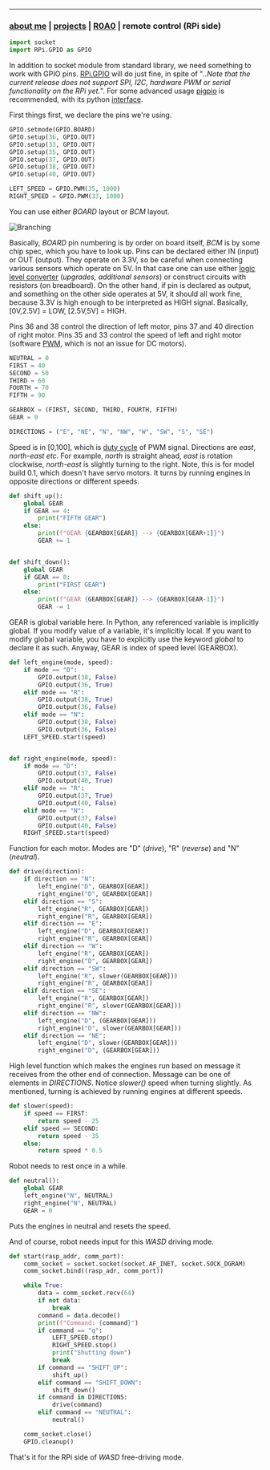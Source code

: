 * * *
### [about me](https://abradaric.me)   |   [projects](./projects.html) | [R0A0](./r0a0.html)   |   remote control (RPi side)

```python
import socket
import RPi.GPIO as GPIO
```

In addition to socket module from standard library, we need something to work with GPIO pins. [RPi.GPIO](https://pypi.org/project/RPi.GPIO/) will do just fine, in spite of "_..Note that the current release does not support SPI, I2C, hardware PWM or serial functionality on the RPi yet._". For some advanced usage [pigpio](http://abyz.me.uk/rpi/pigpio/index.html) is recommended, with its python [interface](http://abyz.me.uk/rpi/pigpio/python.html).

First things first, we declare the pins we're using.

```python
GPIO.setmode(GPIO.BOARD)
GPIO.setup(36, GPIO.OUT)
GPIO.setup(33, GPIO.OUT)
GPIO.setup(35, GPIO.OUT)
GPIO.setup(37, GPIO.OUT)
GPIO.setup(38, GPIO.OUT)
GPIO.setup(40, GPIO.OUT)

LEFT_SPEED = GPIO.PWM(35, 1000)
RIGHT_SPEED = GPIO.PWM(33, 1000)
```

You can use either _BOARD_ layout or _BCM_ layout.

![Branching](https://i.imgur.com/NZe70aK.png)

Basically, _BOARD_ pin numbering is by order on board itself, _BCM_ is by some chip spec, which you have to look up. Pins can be declared either IN (input) or OUT (output). They operate on 3.3V, so be careful when connecting various sensors which operate on 5V. In that case one can use either [logic level converter](https://ebay.to/2Plm8aR) (_upgrades, additional sensors_) or construct circuits with resistors (on breadboard). On the other hand, if pin is declared as output, and something on the other side operates at 5V, it should all work fine, because 3.3V is high enough to be interpreted as HIGH signal. Basically, [0V,2.5V] = LOW, [2.5V,5V] = HIGH.

Pins 36 and 38 control the direction of left motor, pins 37 and 40 direction of right motor. Pins 35 and 33 control the speed of left and right motor (software [PWM](https://en.wikipedia.org/wiki/Pulse-width_modulation), which is not an issue for DC motors).

```python
NEUTRAL = 0
FIRST = 40
SECOND = 50
THIRD = 60
FOURTH = 70
FIFTH = 90

GEARBOX = (FIRST, SECOND, THIRD, FOURTH, FIFTH)
GEAR = 0

DIRECTIONS = ("E", "NE", "N", "NW", "W", "SW", "S", "SE")
```

Speed is in [0,100], which is [duty cycle](https://en.wikipedia.org/wiki/Duty_cycle) of PWM signal. Directions are _east_, _north-east etc_. For example, _north_ is straight ahead, _east_ is rotation clockwise, _north-east_ is slightly turning to the right. Note, this is for model build 0.1, which doesn't have servo motors. It turns by running engines in opposite directions or different speeds.

```python
def shift_up():
    global GEAR
    if GEAR == 4:
        print("FIFTH GEAR")
    else:
        print(f"GEAR {GEARBOX[GEAR]} --> {GEARBOX[GEAR+1]}")
        GEAR += 1


def shift_down():
    global GEAR
    if GEAR == 0:
        print("FIRST GEAR")
    else:
        print(f"GEAR {GEARBOX[GEAR]} --> {GEARBOX[GEAR-1]}")
        GEAR -= 1
```

GEAR is global variable here. In Python, any referenced variable is implicitly global. If you modify value of a variable, it's implicitly local. If you want to modify global variable, you have to explicitly use the keyword _global_ to declare it as such. Anyway, GEAR is index of speed level (GEARBOX).

```python
def left_engine(mode, speed):
    if mode == "D":
        GPIO.output(38, False)
        GPIO.output(36, True)
    elif mode == "R":
        GPIO.output(38, True)
        GPIO.output(36, False)
    elif mode == "N":
        GPIO.output(38, False)
        GPIO.output(36, False)
    LEFT_SPEED.start(speed)


def right_engine(mode, speed):
    if mode == "D":
        GPIO.output(37, False)
        GPIO.output(40, True)
    elif mode == "R":
        GPIO.output(37, True)
        GPIO.output(40, False)
    elif mode == "N":
        GPIO.output(37, False)
        GPIO.output(40, False)
    RIGHT_SPEED.start(speed)
```

Function for each motor. Modes are "D" (_drive_), "R" (_reverse_) and "N" (_neutral_).

```python
def drive(direction):
    if direction == "N":
        left_engine("D", GEARBOX[GEAR])
        right_engine("D", GEARBOX[GEAR])
    elif direction == "S":
        left_engine("R", GEARBOX[GEAR])
        right_engine("R", GEARBOX[GEAR])
    elif direction == "E":
        left_engine("D", GEARBOX[GEAR])
        right_engine("R", GEARBOX[GEAR])
    elif direction == "W":
        left_engine("R", GEARBOX[GEAR])
        right_engine("D", GEARBOX[GEAR])
    elif direction == "SW":
        left_engine("R", slower(GEARBOX[GEAR]))
        right_engine("R", GEARBOX[GEAR])
    elif direction == "SE":
        left_engine("R", GEARBOX[GEAR])
        right_engine("R", slower(GEARBOX[GEAR]))
    elif direction == "NW":
        left_engine("D", (GEARBOX[GEAR]))
        right_engine("D", slower(GEARBOX[GEAR]))
    elif direction == "NE":
        left_engine("D", slower(GEARBOX[GEAR]))
        right_engine("D", (GEARBOX[GEAR]))
```

High level function which makes the engines run based on message it receives from the other end of connection. Message can be one of elements in _DIRECTIONS_. Notice _slower()_ speed when turning slightly. As mentioned, turning is achieved by running engines at different speeds.

```python
def slower(speed):
    if speed == FIRST:
        return speed - 25
    elif speed == SECOND:
        return speed - 35
    else:
        return speed * 0.5
```

Robot needs to rest once in a while.

```python
def neutral():
    global GEAR
    left_engine("N", NEUTRAL)
    right_engine("N", NEUTRAL)
    GEAR = 0
```

Puts the engines in neutral and resets the speed.

And of course, robot needs input for this _WASD_ driving mode.

```python
def start(rasp_addr, comm_port):
    comm_socket = socket.socket(socket.AF_INET, socket.SOCK_DGRAM)
    comm_socket.bind((rasp_adr, comm_port))

    while True:
        data = comm_socket.recv(64)
        if not data:
            break
        command = data.decode()
        print(f"Command: {command}")
        if command == "q":
            LEFT_SPEED.stop()
            RIGHT_SPEED.stop()
            print("Shutting down")
            break
        if command == "SHIFT_UP":
            shift_up()
        elif command == "SHIFT_DOWN":
            shift_down()
        if command in DIRECTIONS:
            drive(command)
        elif command == "NEUTRAL":
            neutral()

    comm_socket.close()
    GPIO.cleanup()
```

That's it for the RPi side of _WASD_ free-driving mode.
